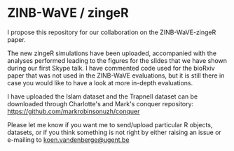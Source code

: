 # ZINB-WaVE / zingeR

I propose this repository for our collaboration on the ZINB-WaVE-zingeR paper.

The new zingeR simulations have been uploaded, accompanied with the analyses performed leading to the figures for the slides that we have shown during our first Skype talk. I have commented code used for the bioRxiv paper that was not used in the ZINB-WaVE evaluations, but it is still there in case you would like to have a look at more in-depth evaluations. 

I have uploaded the Islam dataset and the Trapnell dataset can be downloaded through Charlotte's and Mark's conquer repository: https://github.com/markrobinsonuzh/conquer

Please let me know if you want me to send/upload particular R objects, datasets, or if you think something is not right by either raising an issue or e-mailing to koen.vandenberge@ugent.be
